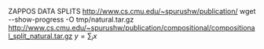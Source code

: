 ZAPPOS DATA SPLITS
http://www.cs.cmu.edu/~spurushw/publication/
wget --show-progress -O tmp/natural.tar.gz http://www.cs.cmu.edu/~spurushw/publication/compositional/compositional_split_natural.tar.gz
$y = \sum_i x$

<script type="text/javascript" async
src="https://cdn.mathjax.org/mathjax/latest/MathJax.js?config=TeX-MML-AM_CHTML">

